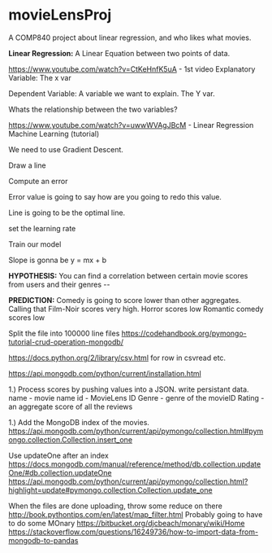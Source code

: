 # movieLensProj
A COMP840 project about linear regression, and who likes what movies.


**Linear Regression:** A Linear Equation between two points of data. 

https://www.youtube.com/watch?v=CtKeHnfK5uA - 1st video
Explanatory Variable:  The x var

Dependent Variable: A variable we want to explain. The Y var. 

Whats the relationship between the two variables?

https://www.youtube.com/watch?v=uwwWVAgJBcM - Linear Regression Machine Learning (tutorial)

We need to use Gradient Descent.

Draw a line

Compute an error

Error value is going to say how are you going to redo this value.

Line is going to be the optimal line.

set the learning rate

Train our model


Slope is gonna be y = mx + b


**HYPOTHESIS:** 
You can find a correlation between certain movie scores from users and their genres -- 

**PREDICTION:** Comedy is going to score lower than other aggregates.
Calling that Film-Noir scores very high.
Horror scores low
Romantic comedy scores low

Split the file into 100000 line files
https://codehandbook.org/pymongo-tutorial-crud-operation-mongodb/

https://docs.python.org/2/library/csv.html
for row in csvread etc.

https://api.mongodb.com/python/current/installation.html

1.) Process scores by pushing values into a JSON.
  write persistant data.
  name - movie name
  id - MovieLens ID
  Genre - genre of the movieID
  Rating - an aggregate score of all the reviews

1.) Add the MongoDB index of the movies.
https://api.mongodb.com/python/current/api/pymongo/collection.html#pymongo.collection.Collection.insert_one

Use updateOne after an index https://docs.mongodb.com/manual/reference/method/db.collection.updateOne/#db.collection.updateOne
https://api.mongodb.com/python/current/api/pymongo/collection.html?highlight=update#pymongo.collection.Collection.update_one


When the files are done uploading, throw some reduce on there 
http://book.pythontips.com/en/latest/map_filter.html
Probably going to have to do some MOnary
https://bitbucket.org/djcbeach/monary/wiki/Home
https://stackoverflow.com/questions/16249736/how-to-import-data-from-mongodb-to-pandas

